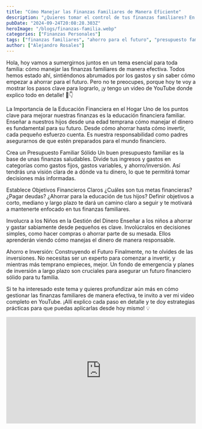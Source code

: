 ```yaml
---
title: "Cómo Manejar las Finanzas Familiares de Manera Eficiente"
description: "¿Quieres tomar el control de tus finanzas familiares? En este blog, te enseñaré cómo crear un presupuesto, establecer objetivos financieros y ahorrar para el futuro. ¡Descubre los secretos para una vida financiera saludable! "
pubDate: "2024-09-24T20:08:28.303Z"
heroImage: "/blogs/finanzas-familia.webp"
categories: ["Finanzas Personales"]
tags: ["finanzas familiares", "ahorro para el futuro", "presupuesto familiar", "educación financiera", "cómo ahorrar dinero", "inversiones familiares", "gestión del dinero", "finanzas personales", "objetivos financieros", "ahorro para hijos", "manejo del dinero", "fondo de emergencia", "planificación financiera", "aprender a invertir", "dinero en familia", "educar a los niños sobre finanzas", "invertir para el futuro", "estrategias de ahorro", "reducir gastos", "herramientas financieras", "podcast finanzas", "curso finanzas", "finanzas para principiantes", "Alejandro Rosales finanzas", "video de finanzas familiares"]
author: ["Alejandro Rosales"]
---
```

Hola, hoy vamos a sumergirnos juntos en un tema esencial para toda familia: cómo manejar las finanzas familiares de manera efectiva. Todos hemos estado ahí, sintiéndonos abrumados por los gastos y sin saber cómo empezar a ahorrar para el futuro. Pero no te preocupes, porque hoy te voy a mostrar los pasos clave para lograrlo, ¡y tengo un video de YouTube donde explico todo en detalle! 🎥👇

La Importancia de la Educación Financiera en el Hogar
Uno de los puntos clave para mejorar nuestras finanzas es la educación financiera familiar. Enseñar a nuestros hijos desde una edad temprana cómo manejar el dinero es fundamental para su futuro. Desde cómo ahorrar hasta cómo invertir, cada pequeño esfuerzo cuenta. Es nuestra responsabilidad como padres asegurarnos de que estén preparados para el mundo financiero.

Crea un Presupuesto Familiar Sólido
Un buen presupuesto familiar es la base de unas finanzas saludables. Divide tus ingresos y gastos en categorías como gastos fijos, gastos variables, y ahorro/inversión. Así tendrás una visión clara de a dónde va tu dinero, lo que te permitirá tomar decisiones más informadas.

Establece Objetivos Financieros Claros
¿Cuáles son tus metas financieras? ¿Pagar deudas? ¿Ahorrar para la educación de tus hijos? Definir objetivos a corto, mediano y largo plazo te dará un camino claro a seguir y te motivará a mantenerte enfocado en tus finanzas familiares.

Involucra a los Niños en la Gestión del Dinero
Enseñar a los niños a ahorrar y gastar sabiamente desde pequeños es clave. Involúcralos en decisiones simples, como hacer compras o ahorrar parte de su mesada. Ellos aprenderán viendo cómo manejas el dinero de manera responsable.

Ahorro e Inversión: Construyendo el Futuro
Finalmente, no te olvides de las inversiones. No necesitas ser un experto para comenzar a invertir, y mientras más temprano empieces, mejor. Un fondo de emergencia y planes de inversión a largo plazo son cruciales para asegurar un futuro financiero sólido para tu familia.

Si te ha interesado este tema y quieres profundizar aún más en cómo gestionar las finanzas familiares de manera efectiva, te invito a ver mi video completo en YouTube. ¡Allí explico cada paso en detalle y te doy estrategias prácticas para que puedas aplicarlas desde hoy mismo! 💡

<div class="iframe-container" style="position: relative; width: 100%; height: 0; padding-bottom: 56.25%; overflow: hidden;">
  <iframe width="560" height="315" src="https://www.youtube.com/embed/q1jDATs0wpM?si=3ElRGHCA-CgKxQWu" title="YouTube video player" frameborder="0" allow="accelerometer; autoplay; clipboard-write; encrypted-media; gyroscope; picture-in-picture; web-share" allowfullscreen style="position: absolute; top: 0; left: 0; width: 100%; height: 100%; border: none;"></iframe>
</div>

